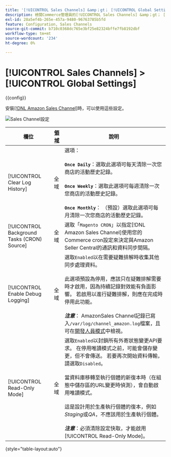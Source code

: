 ```yaml
---
title: '[!UICONTROL Sales Channels] &amp；gt； [!UICONTROL Global Settings]'
description: 檢閱Commerce管理員的[!UICONTROL Sales Channels] &amp；gt； [!UICONTROL Global Settings]頁面上的組態設定。
exl-id: 28a5ef4b-265e-457a-9480-96763785b5fd
feature: Configuration, Sales Channels
source-git-commit: b710c0368dc765e3bf25e82324bffe7fb8192dbf
workflow-type: tm+mt
source-wordcount: '234'
ht-degree: 0%

---
```


# [!UICONTROL Sales Channels] > [!UICONTROL Global Settings]

{{config}}

安裝[[!DNL Amazon Sales Channel]](https://experienceleague.adobe.com/docs/commerce-channels/amazon/getting-started/install.html)時，可以使用這些設定。

![Sales Channel設定](./assets/config-sales-channel-global-settings.png)<!-- zoom -->

| 欄位 | [領域](../getting-started/websites-stores-views.md#scope-settings) | 說明 |
|-----|---------|------|
| [!UICONTROL Clear Log History] | 全域 | 選項：<br/><br/>**`Once Daily`**：選取此選項可每天清除一次您商店的活動歷史記錄。<br/><br/>**`Once Weekly`**：選取此選項可每週清除一次您商店的活動歷史記錄。<br/><br/>**`Once Monthly`**： （預設）選取此選項可每月清除一次您商店的活動歷史記錄。 |
| [!UICONTROL Background Tasks (CRON) Source] | 全域 | 選取「`Magento CRON`」以指定[!DNL Amazon Sales Channel]使用您的Commerce cron設定來決定與Amazon Seller Central的通訊和資料同步間隔。 |
| [!UICONTROL Enable Debug Logging] | 全域 | 選取`Enabled`以在需要疑難排解時收集其他同步處理資料。<br/><br/>此選項預設為停用，應該只在疑難排解需要時才啟用，因為持續記錄對效能有負面影響。 若啟用以進行疑難排解，則應在完成時停用此功能。<br/><br/>**_注意&#x200B;_**： AmazonSales Channel記錄已寫入`/var/log/channel_amazon.log`檔案，且可在[開發人員模式](../systems/developer-tools.md#operation-modes)中檢視。 |
| [!UICONTROL Read-Only Mode] | 全域 | 選取`Enabled`以封鎖所有外寄狀態變更API要求。 在停用唯讀模式之前，可能會儲存變更，但不會傳送。 若要再次開始資料傳輸，請選取`Disabled`。<br/><br/>當資料庫移轉至執行個體的新復本時（在組態中儲存區的URL變更時偵測），會自動啟用唯讀模式。<br/><br/>這是設計用於生產執行個體的復本，例如&#x200B;_Staging_&#x200B;或&#x200B;_QA_，不應該用於生產執行個體。<br/><br/>**_注意&#x200B;_**：必須清除設定快取，才能啟用[!UICONTROL Read-Only Mode]。 |

{style="table-layout:auto"}
